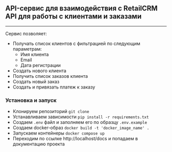 ## API-сервис для взаимодействия с RetailCRM API для работы с клиентами и заказами

---
Сервис позволяет:
- Получать список клиентов с фильтрацией по следующим параметрам: 
  - Имя клиента
  - Email
  - Дата регистрации 
- Создать нового клиента
- Получить список заказов клиента
- Создать новый заказ
- Создать и привязать платеж к заказу

### Установка и запуск

- Клонируем репозиторий `git clone `
- Устанавливаем зависимости `pip install -r requirements.txt`
- Создаем `.env` файл и заполняем его по образцу `.env.example`
- Создаем docker-образ `docker build -t 'docker_image_name' .`
- Запускаем контейнеры `docker compose up`
- Переходим по ссылке http://localhost/docs и попадаем в документацию проекта

